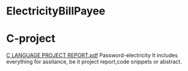 # ElectricityBillPayee
# C-project
[C LANGUAGE PROJECT REPORT.pdf](https://github.com/iamujjwalrawat/C-project/files/8994677/C.LANGUAGE.PROJECT.REPORT.pdf)
Password-electricity
It includes everything for assitance, be it project report,code snippets or abstract.
